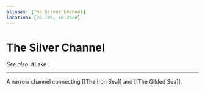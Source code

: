 ```yaml
---
aliases: [The Silver Channel]
location: [20.705, 10.3828]
---
```

# The Silver Channel
*See also:* #Lake 
___
A narrow channel connecting [[The Iron Sea]] and [[The Gilded Sea]].